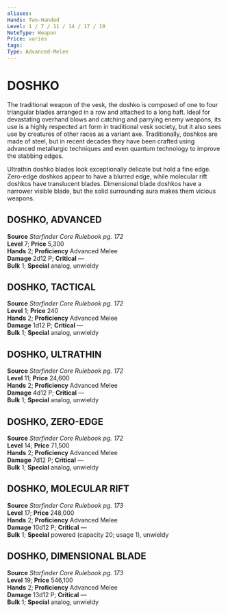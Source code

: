 ```yaml
---
aliases: 
Hands: Two-Handed
Level: 1 / 7 / 11 / 14 / 17 / 19
NoteType: Weapon
Price: varies
tags: 
Type: Advanced-Melee
---
```

# DOSHKO
The traditional weapon of the vesk, the doshko is composed of one to four triangular blades arranged in a row and attached to a long haft. Ideal for devastating overhand blows and catching and parrying enemy weapons, its use is a highly respected art form in traditional vesk society, but it also sees use by creatures of other races as a variant axe. Traditionally, doshkos are made of steel, but in recent decades they have been crafted using advanced metallurgic techniques and even quantum technology to improve the stabbing edges.

Ultrathin doshko blades look exceptionally delicate but hold a fine edge. Zero-edge doshkos appear to have a blurred edge, while molecular rift doshkos have translucent blades. Dimensional blade doshkos have a narrower visible blade, but the solid surrounding aura makes them vicious weapons.

##  DOSHKO, ADVANCED

**Source** _Starfinder Core Rulebook pg. 172_  
**Level** 7; **Price** 5,300  
**Hands** 2; **Proficiency** Advanced Melee  
**Damage** 2d12 P; **Critical** —  
**Bulk** 1; **Special** analog, unwieldy

##  DOSHKO, TACTICAL

**Source** _Starfinder Core Rulebook pg. 172_  
**Level** 1; **Price** 240  
**Hands** 2; **Proficiency** Advanced Melee  
**Damage** 1d12 P; **Critical** —  
**Bulk** 1; **Special** analog, unwieldy

##  DOSHKO, ULTRATHIN

**Source** _Starfinder Core Rulebook pg. 172_  
**Level** 11; **Price** 24,600  
**Hands** 2; **Proficiency** Advanced Melee  
**Damage** 4d12 P; **Critical** —  
**Bulk** 1; **Special** analog, unwieldy

##  DOSHKO, ZERO-EDGE

**Source** _Starfinder Core Rulebook pg. 172_  
**Level** 14; **Price** 71,500  
**Hands** 2; **Proficiency** Advanced Melee  
**Damage** 7d12 P; **Critical** —  
**Bulk** 1; **Special** analog, unwieldy

##  DOSHKO, MOLECULAR RIFT

**Source** _Starfinder Core Rulebook pg. 173_  
**Level** 17; **Price** 248,000  
**Hands** 2; **Proficiency** Advanced Melee  
**Damage** 10d12 P; **Critical** —  
**Bulk** 1; **Special** powered (capacity 20; usage 1), unwieldy

##  DOSHKO, DIMENSIONAL BLADE

**Source** _Starfinder Core Rulebook pg. 173_  
**Level** 19; **Price** 546,100  
**Hands** 2; **Proficiency** Advanced Melee  
**Damage** 13d12 P; **Critical** —  
**Bulk** 1; **Special** analog, unwieldy